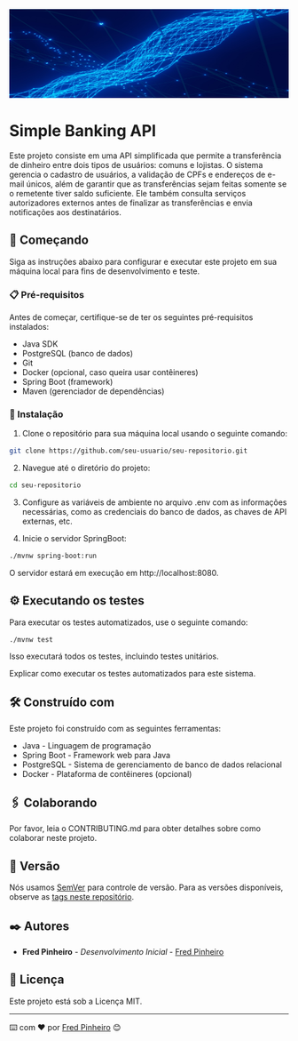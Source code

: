 <img src="./repobanner.jpg" alt="Banner do Projeto" style="height: 160px; width: 800px;">

# Simple Banking API

Este projeto consiste em uma API simplificada que permite a transferência de dinheiro entre dois tipos de usuários: comuns e lojistas. O sistema gerencia o cadastro de usuários, a validação de CPFs e endereços de e-mail únicos, além de garantir que as transferências sejam feitas somente se o remetente tiver saldo suficiente. Ele também consulta serviços autorizadores externos antes de finalizar as transferências e envia notificações aos destinatários.

## 🚀 Começando

Siga as instruções abaixo para configurar e executar este projeto em sua máquina local para fins de desenvolvimento e teste.
### 📋 Pré-requisitos

Antes de começar, certifique-se de ter os seguintes pré-requisitos instalados:

- Java SDK
- PostgreSQL (banco de dados)
- Git
- Docker (opcional, caso queira usar contêineres)
- Spring Boot (framework)
- Maven (gerenciador de dependências)

### 🔧 Instalação

1. Clone o repositório para sua máquina local usando o seguinte comando:
```bash
git clone https://github.com/seu-usuario/seu-repositorio.git
```

2. Navegue até o diretório do projeto:
```bash
cd seu-repositorio
```
3. Configure as variáveis de ambiente no arquivo .env com as informações necessárias, como as credenciais do banco de dados, as chaves de API externas, etc.


4. Inicie o servidor SpringBoot:

```bash
./mvnw spring-boot:run
```

O servidor estará em execução em http://localhost:8080.

## ⚙️ Executando os testes

Para executar os testes automatizados, use o seguinte comando:

```
./mvnw test
```
Isso executará todos os testes, incluindo testes unitários.

Explicar como executar os testes automatizados para este sistema.

## 🛠️ Construído com

Este projeto foi construído com as seguintes ferramentas:

- Java - Linguagem de programação
- Spring Boot - Framework web para Java
- PostgreSQL - Sistema de gerenciamento de banco de dados relacional
- Docker - Plataforma de contêineres (opcional)

## 🖇️ Colaborando

Por favor, leia o CONTRIBUTING.md para obter detalhes sobre como colaborar neste projeto.

## 📌 Versão

Nós usamos [SemVer](http://semver.org/) para controle de versão. Para as versões disponíveis, observe as [tags neste repositório](https://github.com/suas/tags/do/projeto).

## ✒️ Autores

* **Fred Pinheiro** - *Desenvolvimento Inicial* - [Fred Pinheiro](https://github.com/feuvpi)

## 📄 Licença

Este projeto está sob a Licença MIT.

---
⌨️ com ❤️ por [Fred Pinheiro](https://github.com/feuvpi) 😊